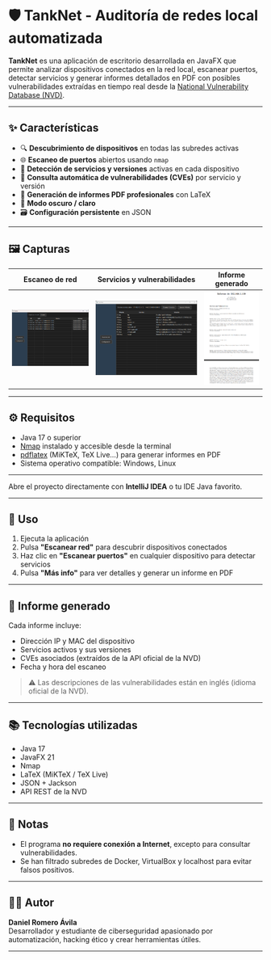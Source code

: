 # 🛡️ TankNet - Auditoría de redes local automatizada

**TankNet** es una aplicación de escritorio desarrollada en JavaFX que permite analizar dispositivos conectados en la red local, escanear puertos, detectar servicios y generar informes detallados en PDF con posibles vulnerabilidades extraídas en tiempo real desde la [National Vulnerability Database (NVD)](https://nvd.nist.gov/).

---

## ✨ Características

- 🔍 **Descubrimiento de dispositivos** en todas las subredes activas
- 🌐 **Escaneo de puertos** abiertos usando `nmap`
- 🧠 **Detección de servicios y versiones** activas en cada dispositivo
- 🚨 **Consulta automática de vulnerabilidades (CVEs)** por servicio y versión
- 📄 **Generación de informes PDF profesionales** con LaTeX
- 🌙 **Modo oscuro / claro**
- 🗃️ **Configuración persistente** en JSON

---

## 🖼️ Capturas

| Escaneo de red         | Servicios y vulnerabilidades | Informe generado |
|------------------------|------------------------------|------------------|
| ![Scan](docs/img1.png) | ![Servicios](docs/img2.png) | ![PDF](docs/img3.png) |

---

## ⚙️ Requisitos

- Java 17 o superior
- [Nmap](https://nmap.org/) instalado y accesible desde la terminal
- [pdflatex](https://miktex.org/) (MiKTeX, TeX Live...) para generar informes en PDF
- Sistema operativo compatible: Windows, Linux

---
Abre el proyecto directamente con **IntelliJ IDEA** o tu IDE Java favorito.

---

## 🧪 Uso

1. Ejecuta la aplicación
2. Pulsa **"Escanear red"** para descubrir dispositivos conectados
3. Haz clic en **"Escanear puertos"** en cualquier dispositivo para detectar servicios
4. Pulsa **"Más info"** para ver detalles y generar un informe en PDF

---

## 📄 Informe generado

Cada informe incluye:

- Dirección IP y MAC del dispositivo
- Servicios activos y sus versiones
- CVEs asociados (extraídos de la API oficial de la NVD)
- Fecha y hora del escaneo

> ⚠️ Las descripciones de las vulnerabilidades están en inglés (idioma oficial de la NVD).

---
## 📚 Tecnologías utilizadas

- Java 17
- JavaFX 21
- Nmap
- LaTeX (MiKTeX / TeX Live)
- JSON + Jackson
- API REST de la NVD

---

## 📌 Notas

- El programa **no requiere conexión a Internet**, excepto para consultar vulnerabilidades.
- Se han filtrado subredes de Docker, VirtualBox y localhost para evitar falsos positivos.

---

## 🧑‍💻 Autor

**Daniel Romero Ávila**  
Desarrollador y estudiante de ciberseguridad apasionado por automatización, hacking ético y crear herramientas útiles.

---